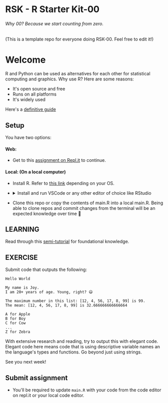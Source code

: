 # RSK - R Starter Kit-00

###### Why 00? Because we start counting from zero.

(This is a template repo for everyone doing RSK-00. Feel free to edit it!)

# Welcome

R and Python can be used as alternatives for each other for statistical computing and graphics. Why use R? Here are some reasons:
- It's open source and free
- Runs on all platforms
- It's widely used

Here's a [definitive guide](https://www.datamentor.io/r-programming/)

## Setup
You have two options:

#### Web:

- Get to this [assignment on Repl.it](https://repl.it/teacher/assignments/4760942) to continue.


#### Local: (On a local computer)

- Install R. Refer to [this link](https://www.datamentor.io/r-programming/#run-r-programming) depending on your OS.
- <details>
  <summary>Install and run VSCode or any other editor of choice like RStudio</summary>

  [VSCode](https://code.visualstudio.com/) is a popular editor.
  
  Install [R extension on VSCode](https://marketplace.visualstudio.com/items?itemName=Ikuyadeu.r) (optional)

  [RStudio](https://rstudio.com/products/rstudio/download/) is an alternative.

  </details>

- Clone this repo or copy the contents of main.R into a local main.R. Being able to clone repos and commit changes from the terminal will be an expected knowledge over time 💪

## LEARNING
Read through this [semi-tutorial](https://www.datamentor.io/r-programming/#first-r-program) for foundational knowledge.

## EXERCISE
Submit code that outputs the following:
```
Hello World

My name is Joy.
I am 20+ years of age. Young, right? 😃

The maximum number in this list: [12, 4, 56, 17, 8, 99] is 99.
The mean: [12, 4, 56, 17, 8, 99] is 32.666666666666664

A for Apple
B for Boy
C for Cow
...
Z for Zebra
```

With extensive research and reading, try to output this with elegant code. Elegant code here means code that is using descriptive variable names an the language's types and functions. Go beyond just using strings.

See you next week!

## Submit assignment

- You'll be required to update `main.R` with your code from the code editor on repl.it or your local code editor.
